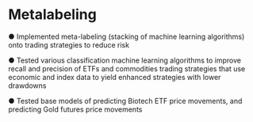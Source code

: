 # Metalabeling

●	Implemented meta-labeling (stacking of machine learning algorithms) onto trading strategies to reduce risk

●	Tested various classification machine learning algorithms to improve recall and precision of ETFs and commodities trading strategies that use economic and index data to yield enhanced strategies with lower drawdowns

●	Tested base models of predicting Biotech ETF price movements, and predicting Gold futures price movements

